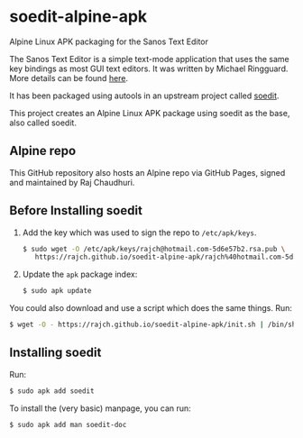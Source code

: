 # soedit-alpine-apk
Alpine Linux APK packaging for the Sanos Text Editor

The Sanos Text Editor is a simple text-mode application that uses the same key bindings as most GUI text editors. It was written by Michael Ringguard. More details can be found [here](http://www.jbox.dk/sanos/editor.htm).

It has been packaged using autools in an upstream project called [soedit](https://github.com/rajch/soedit).

This project creates an Alpine Linux APK package using soedit as the base, also called soedit.

## Alpine repo
This GitHub repository also hosts an Alpine repo via GitHub Pages, signed and maintained by Raj Chaudhuri.

## Before Installing soedit
1. Add the key which was used to sign the repo to `/etc/apk/keys`. 
   ```bash
   $ sudo wget -O /etc/apk/keys/rajch@hotmail.com-5d6e57b2.rsa.pub \
      https://rajch.github.io/soedit-alpine-apk/rajch%40hotmail.com-5d6e57b2.rsa.pub
   ```
2. Update the `apk` package index:
   ```bash
   $ sudo apk update
   ```

You could also download and use a script which does the same things. Run:
```bash
$ wget -O - https://rajch.github.io/soedit-alpine-apk/init.sh | /bin/sh
```

## Installing soedit
Run:
```bash
$ sudo apk add soedit
```
To install the (very basic) manpage, you can run:
```bash
$ sudo apk add man soedit-doc
```
